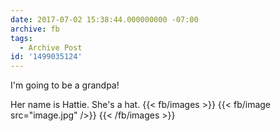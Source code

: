 ```yaml
---
date: 2017-07-02 15:38:44.000000000 -07:00
archive: fb
tags: 
  - Archive Post
id: '1499035124'
---
```


I'm going to be a grandpa!

Her name is Hattie. She's a hat.
{{< fb/images >}}
{{< fb/image src="image.jpg" />}}
{{< /fb/images >}}
